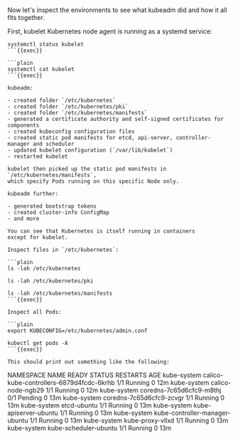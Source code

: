 <br>

Now let's inspect the environments to see what kubeadm did and how it all fits
together.

First, kubelet Kubernetes node agent is running as a systemd service:

```plain
systemctl status kubelet
```{{exec}}

```plain
systemctl cat kubelet
```{{exec}}

kubeadm:

- created folder `/etc/kubernetes`
- created folder `/etc/kubernetes/pki`
- created folder `/etc/kubernetes/manifests`
- generated a certificate authority and self-signed certificates for components
- created kubeconfig configuration files
- created static pod manifests for etcd, api-server, controller-manager and scheduler
- updated kubelet configuration (`/var/lib/kubelet`)
- restarted kubelet

kubelet then picked up the static pod manifests in `/etc/kubernetes/manifests`,
which specify Pods running on this specific Node only.

kubeadm further:

- generated bootstrap tokens
- created cluster-info ConfigMap
- and more

You can see that Kubernetes is itself running in containers
except for kubelet.

Inspect files in `/etc/kubernetes`:

```plain
ls -lah /etc/kubernetes

ls -lah /etc/kubernetes/pki

ls -lah /etc/kubernetes/manifests
```{{exec}}

Inspect all Pods:

```plain
export KUBECONFIG=/etc/kubernetes/admin.conf

kubectl get pods -A
```{{exec}}

This should print out something like the following:

```
NAMESPACE     NAME                                       READY   STATUS    RESTARTS   AGE
kube-system   calico-kube-controllers-6879d4fcdc-6krhb   1/1     Running   0          12m
kube-system   calico-node-ngb29                          1/1     Running   0          12m
kube-system   coredns-7c65d6cfc9-m8thj                   0/1     Pending   0          13m
kube-system   coredns-7c65d6cfc9-zcvgr                   1/1     Running   0          13m
kube-system   etcd-ubuntu                                1/1     Running   0          13m
kube-system   kube-apiserver-ubuntu                      1/1     Running   0          13m
kube-system   kube-controller-manager-ubuntu             1/1     Running   0          13m
kube-system   kube-proxy-vllxd                           1/1     Running   0          13m
kube-system   kube-scheduler-ubuntu                      1/1     Running   0          13m
```
